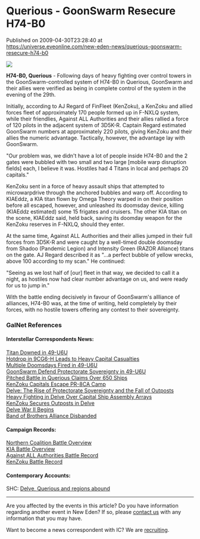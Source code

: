 # Querious - GoonSwarm Resecure H74-B0
Published on 2009-04-30T23:28:40 at https://universe.eveonline.com/new-eden-news/querious-goonswarm-resecure-h74-b0

![](http://www.eve-ic.net/media/assets/icarticlebanner.png)  
  
 **H74-B0, Querious** \- Following days of heavy fighting over control towers in the GoonSwarm-controlled system of H74-B0 in Querious, GoonSwarm and their allies were verified as being in complete control of the system in the evening of the 29th.  
  
Initially, according to AJ Regard of FinFleet (KenZoku), a KenZoku and allied forces fleet of approximately 170 people formed up in F-NXLQ system, while their friendlies, Against ALL Authorities and their allies rallied a force of 120 pilots in the adjacent system of 3D5K-R. Captain Regard estimated GoonSwarm numbers at approximately 220 pilots, giving KenZoku and their allies the numeric advantage. Tactically, however, the advantage lay with GoonSwarm.  
  
"Our problem was, we didn't have a lot of people inside H74-B0 and the 2 gates were bubbled with two small and two large [mobile warp disruption fields] each, I believe it was. Hostiles had 4 Titans in local and perhaps 20 capitals."  
  
KenZoku sent in a force of heavy assault ships that attempted to microwarpdrive through the anchored bubbles and warp off. According to KIAEddz, a KIA titan flown by Omega Theory warped in on their position before all escaped, however, and unleashed its doomsday device, killing (KIAEddz estimated) some 15 frigates and cruisers. The other KIA titan on the scene, KIAEddz said, held back, saving its doomday weapon for the KenZoku reserves in F-NXLQ, should they enter.  
  
At the same time, Against ALL Authorities and their allies jumped in their full forces from 3D5K-R and were caught by a well-timed double doomsday from Shadoo (Pandemic Legion) and Intensity Green (RAZOR Alliance) titans on the gate. AJ Regard described it as "...a perfect bubble of yellow wrecks, above 100 according to my scan." He continued:  
  
"Seeing as we lost half of [our] fleet in that way, we decided to call it a night, as hostiles now had clear number advantage on us, and were ready for us to jump in."  
  
With the battle ending decisively in favour of GoonSwarm's allliance of alliances, H74-B0 was, at the time of writing, held completely by their forces, with no hostile towers offering any contest to their sovereignty.

### GalNet References

#### Interstellar Correspondents News:

[Titan Downed in 49-U6U](http://www.eve-ic.net/media/igbd/igbd.php?article=3023)  
[Hotdrop in 9CG6-H Leads to Heavy Capital Casualties](http://www.eve-ic.net/media/igbd/igbd.php?article=2991)  
[Multiple Doomsdays Fired in 49-U6U](http://www.eve-ic.net/media/igbd/igbd.php?faction=ic&url=http%3A%2F%2Fwww.eveonline.com%2Fnews.asp%3Fa%3Dsingle%26nid%3D2945%26tid%3D7)  
[GoonSwarm Defend Protectorate Sovereignty in 49-U6U](http://www.eve-ic.net/media/igbd/igbd.php?article=2938)  
[Pitched Battle in Querious Claims Over 650 Ships](http://www.eve-ic.net/media/igbd/igbd.php?article=2928)  
[KenZoku Capitals Escape PR-8CA Camp](http://www.eve-ic.net/media/igbd/igbd.php?article=2927)  
[Delve: The Rise of Protectorate Sovereignty and the Fall of Outposts](http://www.eve-ic.net/media/igbd/igbd.php?article=2796)  
[Heavy Fighting in Delve Over Capital Ship Assembly Arrays](http://www.eve-ic.net/media/igbd/igbd.php?article=2796)  
[KenZoku Secures Outposts in Delve](http://www.eve-ic.net/media/igbd/igbd.php?article=2770)  
[Delve War II Begins](http://www.eve-ic.net/media/igbd/igbd.php?article=2749)  
[Band of Brothers Alliance Disbanded](http://www.eve-ic.net/media/igbd/igbd.php?article=2737)

#### Campaign Records:

[Northern Coalition Battle Overview](http://www.eve-ic.net/media/igbd/igbd.php?faction=ic&url=http%3A%2F%2Fnorthern-coalition.com%2F%3Fa%3Dkill_related%26kll_id%3D426230)  
[KIA Battle Overview](http://www.eve-ic.net/media/igbd/igbd.php?faction=ic&url=http%3A%2F%2Fkillboard.kia-clan.info%2F%3Fa%3Dkill_related%26kll_id%3D51166)  
[Against ALL Authorities Battle Record](http://www.eve-ic.net/media/igbd/igbd.php?faction=ic&url=http%3A%2F%2Fwww.a-kills.com%2Frelated.php%3Fid%3D243810)  
[KenZoku Battle Record](http://www.eve-ic.net/media/igbd/igbd.php?faction=ic&url=http%3A%2F%2Fwww.killboard.net%2Ffleetbattle%2F2141%2F)

#### Contemporary Accounts:

SHC: [Delve, Querious and regions abound](http://www.eve-ic.net/media/igbd/igbd.php?faction=ic&url=http%3A%2F%2Fwww.scrapheap-challenge.com%2Fviewtopic.php%3Ft%3D25103%26postdays%3D0%26postorder%3Dasc%26start%3D345)

 

* * *

Are you affected by the events in this article? Do you have information regarding another event in New Eden? If so, please [contact us](http://myeve.eve-online.com/news.asp?a=submitrp) with any information that you may have.  
  
Want to become a news correspondent with IC? We are [recruiting](http://www.eveonline.com/isd.asp).
